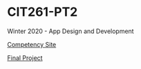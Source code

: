 # CIT261-PT2
Winter 2020 - App Design and Development

[Competency Site](https://costigan-stephen.github.io/CIT261-PT2/competency/)

[Final Project](https://costigan-stephen.github.io/CIT261-PT2/termwebsite/index.html)
